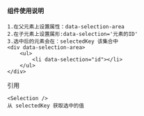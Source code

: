 #### 组件使用说明

```vue
1.在父元素上设置属性：data-selection-area
2.在子元素上设置属形:data-selection='元素的ID'
3.选中后的元素会在：selectedKey 该集合中
<div data-selection-area>
	<ul>
        <li data-selection="id"></li>
    </ul>
</div>
```

引用

```vue
<Selection />
从 selectedKey 获取选中的值
```

